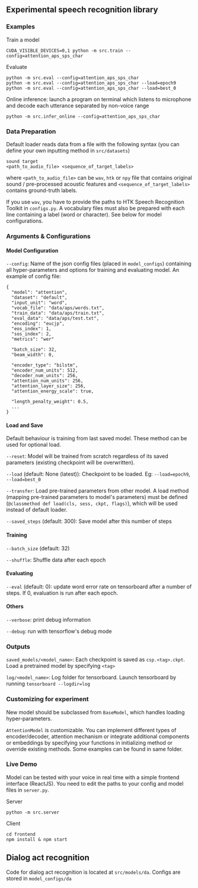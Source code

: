## Experimental speech recognition library

### Examples

Train a model

```
CUDA_VISIBLE_DEVICES=0,1 python -m src.train --config=attention_aps_sps_char
```

Evaluate

```
python -m src.eval --config=attention_aps_sps_char
python -m src.eval --config=attention_aps_sps_char --load=epoch9
python -m src.eval --config=attention_aps_sps_char --load=best_0
```

Online inference: launch a program on terminal which listens to microphone and decode each utterance separated by non-voice range

```
python -m src.infer_online --config=attention_aps_sps_char
```

### Data Preparation

Default loader reads data from a file with the following syntax (you can define your own inputting method in `src/datasets`)

```
sound target
<path_to_audio_file> <sequence_of_target_labels>
```

where `<path_to_audio_file>` can be `wav`, `htk` or `npy` file that contains original sound / pre-processed acoustic features and `<sequence_of_target_labels>` contains ground-truth labels.

If you use `wav`, you have to provide the paths to HTK Speech Recognition Toolkit in `configs.py`. A vocabulary files must also be prepared with each line containing a label (word or character). See below for model configurations.

### Arguments & Configurations

#### Model Configuration

`--config`: Name of the json config files (placed in `model_configs`) containing all hyper-parameters and options for training and evaluating model. An example of config file:

```
{
  "model": "attention",
  "dataset": "default",
  "input_unit": "word",
  "vocab_file": "data/aps/words.txt",
  "train_data": "data/aps/train.txt",
  "eval_data": "data/aps/test.txt",
  "encoding": "eucjp",
  "eos_index": 1,
  "sos_index": 2,
  "metrics": "wer"

  "batch_size": 32,
  "beam_width": 0,

  "encoder_type": "bilstm",
  "encoder_num_units": 512,
  "decoder_num_units": 256,
  "attention_num_units": 256,
  "attention_layer_size": 256,
  "attention_energy_scale": true,

  "length_penalty_weight": 0.5,
  ...
}
```

#### Load and Save

Default behaviour is training from last saved model. These method can be used for optional load.

`--reset`: Model will be trained from scratch regardless of its saved parameters (existing checkpoint will be overwritten). 

`--load` (default: None (latest)): Checkpoint to be loaded. Eg: `--load=epoch9`, `--load=best_0`

`--transfer`: Load pre-trained parameters from other model. A load method (mapping pre-trained parameters to model's parameters) must be defined (`@classmethod def load(cls, sess, ckpt, flags)`), which will be used instead of default loader.

`--saved_steps` (default: 300): Save model after this number of steps

#### Training

`--batch_size` (default: 32)

`--shuffle`: Shuffle data after each epoch

#### Evaluating

`--eval` (default: 0): update word error rate on tensorboard after a number of steps. If 0, evaluation is run after each epoch.

#### Others

`--verbose`: print debug information

`--debug`: run with tensorflow's debug mode

### Outputs

`saved_models/<model_name>`: Each checkpoint is saved as `csp.<tag>.ckpt`. Load a pretrained model by specifying `<tag>`

`log/<model_name>`: Log folder for tensorboard. Launch tensorboard by running `tensorboard --logdir=log`

### Customizing for experiment

New model should be subclassed from `BaseModel`, which handles loading hyper-parameters.

`AttentionModel` is customizable. You can implement different types of encoder/decoder, attention mechanism or integrate additional components or embeddings by specifying your functions in initializing method or override existing methods. Some examples can be found in same folder.

### Live Demo

Model can be tested with your voice in real time with a simple frontend interface (ReactJS). You need to edit the paths to your config and model files in `server.py`.

Server

```
python -m src.server
```

Client

```
cd frontend
npm install & npm start
```

## Dialog act recognition

Code for dialog act recognition is located at `src/models/da`. Configs are stored in `model_configs/da`